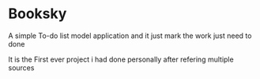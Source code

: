 # Booksky

A simple To-do list model application and it just mark the work just need to done

It is the First ever project i had done personally after refering multiple sources
